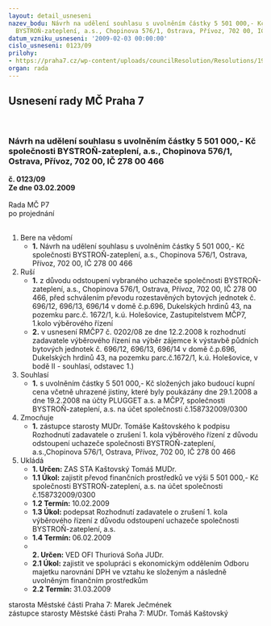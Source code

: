 ```yaml
---
layout: detail_usneseni
nazev_bodu: Návrh na udělení souhlasu s uvolněním částky 5 501 000,- Kč společnosti
  BYSTROŇ-zateplení, a.s., Chopinova 576/1, Ostrava, Přívoz, 702 00, IČ 278 00 466
datum_vzniku_usneseni: '2009-02-03 00:00:00'
cislo_usneseni: 0123/09
prilohy:
- https://praha7.cz/wp-content/uploads/councilResolution/Resolutions/19292/6-skmbt_60009012811141.tif
organ: rada
---
```

<div id="ucUsn_pList" class="usn">
	<span><h2>Usnesení rady MČ Praha 7 </h2>
<br></span><div class="standBody">
<span><h3>Návrh na udělení souhlasu s uvolněním částky 5 501 000,- Kč společnosti BYSTROŇ-zateplení, a.s., Chopinova 576/1, Ostrava, Přívoz, 702 00, IČ 278 00 466</h3></span><div class="center">
		<strong>č. 0123/09</strong><br>
	</div>
<div class="center">
		<strong>Ze dne 03.02.2009</strong><br><br>
	</div>Rada MČ P7<br> po projednání<br><br><ol>
<li>Bere na vědomí<ul><li>
<strong>1.</strong> Návrh na udělení souhlasu s uvolněním částky 5 501 000,- Kč společnosti BYSTROŇ-zateplení, a.s., Chopinova 576/1, Ostrava, Přívoz, 702 00, IČ 278 00 466</li></ul>
</li>
<li>Ruší<ul>
<li>
<strong>1.</strong> z důvodu odstoupení vybraného uchazeče společnosti BYSTROŇ-zateplení, a.s., Chopinova 576/1, Ostrava, Přívoz, 702 00, IČ 278 00 466, před schválením převodu rozestavěných bytových jednotek č. 696/12, 696/13, 696/14 v domě č.p.696, Dukelských hrdinů 43, na pozemku parc.č. 1672/1, k.ú. Holešovice, Zastupitelstvem MČP7, 1.kolo výběrového řízení</li>
<li>
<strong>2.</strong> v usnesení RMČP7 č. 0202/08 ze dne 12.2.2008 k rozhodnutí zadavatele výběrového řízení na výběr  zájemce k výstavbě půdních bytových jednotek č. 696/12, 696/13, 696/14 v domě č.p.696, Dukelských hrdinů 43, na pozemku parc.č.1672/1, k.ú. Holešovice, v bodě II - souhlasí, odstavec 1.)</li>
</ul>
</li>
<li>Souhlasí<ul><li>
<strong>1.</strong> s uvolněním částky 5 501 000,- Kč složených jako budoucí kupní cena včetně uhrazené jistiny, které byly poukázány dne 29.1.2008 a dne 19.2.2008 na účty PLUGGET a.s. a MČP7, společnosti BYSTROŇ-zateplení, a.s. na účet společnosti č.158732009/0300</li></ul>
</li>
<li>Zmocňuje<ul><li>
<strong>1.</strong> zástupce starosty MUDr. Tomáše Kaštovského k podpisu Rozhodnutí zadavatele o zrušení 1. kola výběrového řízení z důvodu odstoupení uchazeče společnosti BYSTROŇ-zateplení, a.s.,Chopinova 576/1, Ostrava, Přívoz, 702 00, IČ 278 00 466</li></ul>
</li>
<li>Ukládá<ul>
<li>
<strong>1. Určen: </strong>ZAS STA Kaštovský Tomáš MUDr.</li>
<li>
<strong>1.1 Úkol: </strong>zajistit převod finančních prostředků ve výši 5 501 000,- Kč společnosti BYSTROŇ-zateplení, a.s. na účet společnosti č.158732009/0300</li>
<li>
<strong>1.2 Termín: </strong>10.02.2009</li>
<li>
<strong>1.3 Úkol: </strong>podepsat  Rozhodnutí zadavatele o zrušení 1. kola výběrového řízení z důvodu odstoupení uchazeče společnosti BYSTROŇ-zateplení, a.s. </li>
<li>
<strong>1.4 Termín: </strong>06.02.2009</li>
<li>
<strong><br>2. Určen: </strong>VED OFI Thuriová Soňa JUDr.</li>
<li>
<strong>2.1 Úkol: </strong>zajistit ve spolupráci s ekonomickým oddělením Odboru majetku narovnání DPH ve vztahu ke složeným a následně uvolněným finančním prostředkům</li>
<li>
<strong>2.2 Termín: </strong>31.03.2009</li>
</ul>
</li>
</ol>starosta Městské části Praha 7: Marek Ječmének<br>zástupce starosty Městské části Praha 7: MUDr. Tomáš Kaštovský 
</div>
</div>